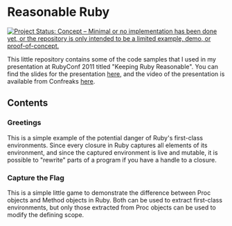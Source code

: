 # Reasonable Ruby

[![Project Status: Concept – Minimal or no implementation has been done yet, or the repository is only intended to be a limited example, demo, or proof-of-concept.](http://www.repostatus.org/badges/latest/concept.svg)](http://www.repostatus.org/#concept)

This little repository contains some of the code samples that I used in my
presentation at RubyConf 2011 titled "Keeping Ruby Reasonable". You can find the
slides for the presentation
[here](http://www.slideshare.net/jballanc/keeping-ruby-reasonable), and the
video of the presentation is available from Confreaks
[here](http://confreaks.com/videos/671-rubyconf2011-keeping-ruby-reasonable).


## Contents

### Greetings

This is a simple example of the potential danger of Ruby's first-class
environments. Since every closure in Ruby captures all elements of its
environment, and since the captured environment is live and mutable, it is
possible to "rewrite" parts of a program if you have a handle to a closure.

### Capture the Flag

This is a simple little game to demonstrate the difference between Proc objects
and Method objects in Ruby. Both can be used to extract first-class
environments, but only those extracted from Proc objects can be used to modify
the defining scope.
